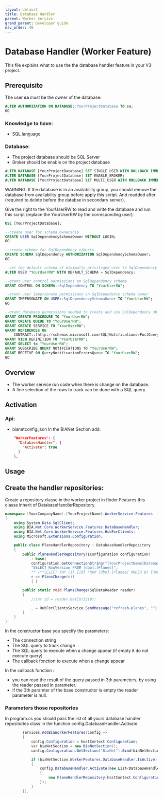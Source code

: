 ```yaml
---
layout: default
title: Database Handler
parent: Worker Service
grand_parent: Developer guide
nav_order: 40
---
```


# Database Handler (Worker Feature)
This file explains what to use the the database handler feature in your V3 project.

## Prerequisite
The user **sa** must be the owner of the database:

```SQL
ALTER AUTHORIZATION ON DATABASE::YourProjectDatabase TO sa;
GO
```

### Knowledge to have:
* [SQL language](https://sql.sh/)

### Database:
* The project database should be SQL Server
* Broker should be enable on the project database
```SQL
ALTER DATABASE [YourProjectDatabase] SET SINGLE_USER WITH ROLLBACK IMMEDIATE
ALTER DATABASE [YourProjectDatabase] SET ENABLE_BROKER;
ALTER DATABASE [YourProjectDatabase] SET MULTI_USER WITH ROLLBACK IMMEDIATE
```

WARNING: If the database is in an availability group, you should remove the database from availability group before apply this script.
And readded after (required to delete before the databse in secondary server).

Give the right to the YourUserRW to read and write the database and run this script (replace the YourUserRW by the corresponding user):
 
```SQL
USE [YourProjectDatabase];

--create user for schema ownership
CREATE USER SqlDependencySchemaOwner WITHOUT LOGIN;
GO

--create schema for SqlDependency ojbects
CREATE SCHEMA SqlDependency AUTHORIZATION SqlDependencySchemaOwner;
GO

--set the default schema of minimally privileged user to SqlDependency
ALTER USER "YourUserRW" WITH DEFAULT_SCHEMA = SqlDependency;

--grant user control permissions on SqlDependency schema
GRANT CONTROL ON SCHEMA::SqlDependency TO "YourUserRW";

--grant user impersonate permissions on SqlDependency schema owner
GRANT IMPERSONATE ON USER::SqlDependencySchemaOwner TO "YourUserRW";
GO

--grant database permissions needed to create and use SqlDependency objects
GRANT CREATE PROCEDURE TO "YourUserRW";
GRANT CREATE QUEUE TO "YourUserRW";
GRANT CREATE SERVICE TO "YourUserRW";
GRANT REFERENCES ON
    CONTRACT::[http://schemas.microsoft.com/SQL/Notifications/PostQueryNotification] TO "YourUserRW";
GRANT VIEW DEFINITION TO "YourUserRW";
GRANT SELECT to "YourUserRW";
GRANT SUBSCRIBE QUERY NOTIFICATIONS TO "YourUserRW";
GRANT RECEIVE ON QueryNotificationErrorsQueue TO "YourUserRW";
GO
```

## Overview
* The worker service run code when there is change on the database.
* A fine selection of the rows to track can be done with a SQL query.

## Activation
### Api: 
* bianetconfig.json
In the BIANet Section add:
``` json
    "WorkerFeatures": {
      "DatabaseHandler": {
        "Activate": true
      }
    },
```

## Usage
## Create the handler repositories:
Create a repository classe in the worker project in floder Features this classe inherit of DatabaseHandlerRepository.
``` csharp
namespace [YourCompanyName].[YourProjectName].WorkerService.Features
{
    using System.Data.SqlClient;
    using BIA.Net.Core.WorkerService.Features.DataBaseHandler;
    using BIA.Net.Core.WorkerService.Features.HubForClients;
    using Microsoft.Extensions.Configuration;

    public class PlaneHandlerRepository : DatabaseHandlerRepository
    {
        public PlaneHandlerRepository(IConfiguration configuration)
            : base(
            configuration.GetConnectionString("[YourProjectName]Database"),
            "SELECT RowVersion FROM [dbo].[Planes]",
            "" /*"SELECT TOP (1) [Id] FROM [dbo].[Planes] ORDER BY [RowVersion] DESC"*/,
            r => PlaneChange(r))
            { }

        public static void PlaneChange(SqlDataReader reader)
        {
            //int id = reader.GetInt32(0);

            _ = HubForClientsService.SendMessage("refresh-planes", "");
        }
    }
}
```
In the constructor base you specify the parameters:
- The connection string
- The SQL query to track change
- The SQL query to execute when a change appear (if empty it do not execute query)
- The callback fonction to execute when a change appear

In the callback function :
- you can read the result of the query passed in 3th parameters, by using the reader passed in parameter.
- If the 3th paramter of the base constructor is empty the reader parameter is null.

### Parameters those repositories
In program.cs you should pass the list of all yours database handler repositories class in the function config.DatabaseHandler.Activate.
``` csharp
        services.AddBiaWorkerFeatures(config =>
        {
            config.Configuration = hostContext.Configuration;
            var biaNetSection = new BiaNetSection();
            config.Configuration.GetSection("BiaNet").Bind(biaNetSection);

            if (biaNetSection.WorkerFeatures.DatabaseHandler.IsActive)
            {
                config.DatabaseHandler.Activate(new List<DatabaseHandlerRepository>()
                {
                    new PlaneHandlerRepository(hostContext.Configuration),
                });
            }
        });
```
